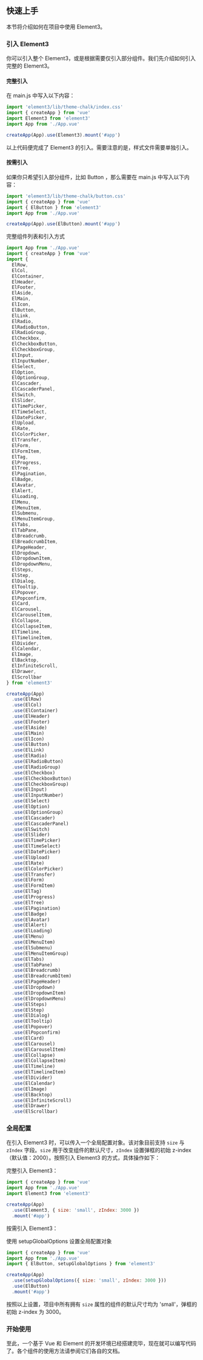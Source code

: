 ## 快速上手

本节将介绍如何在项目中使用 Element3。

### 引入 Element3

你可以引入整个 Element3，或是根据需要仅引入部分组件。我们先介绍如何引入完整的 Element3。

#### 完整引入

在 main.js 中写入以下内容：

```javascript
import 'element3/lib/theme-chalk/index.css'
import { createApp } from 'vue'
import Element3 from 'element3'
import App from './App.vue'

createApp(App).use(Element3).mount('#app')
```

以上代码便完成了 Element3 的引入。需要注意的是，样式文件需要单独引入。

#### 按需引入

如果你只希望引入部分组件，比如 Button ，那么需要在 main.js 中写入以下内容：

```javascript
import 'element3/lib/theme-chalk/button.css'
import { createApp } from 'vue'
import { ElButton } from 'element3'
import App from './App.vue'

createApp(App).use(ElButton).mount('#app')
```

完整组件列表和引入方式

```javascript
import App from './App.vue'
import { createApp } from 'vue'
import {
  ElRow,
  ElCol,
  ElContainer,
  ElHeader,
  ElFooter,
  ElAside,
  ElMain,
  ElIcon,
  ElButton,
  ElLink,
  ElRadio,
  ElRadioButton,
  ElRadioGroup,
  ElCheckbox,
  ElCheckboxButton,
  ElCheckboxGroup,
  ElInput,
  ElInputNumber,
  ElSelect,
  ElOption,
  ElOptionGroup,
  ElCascader,
  ElCascaderPanel,
  ElSwitch,
  ElSlider,
  ElTimePicker,
  ElTimeSelect,
  ElDatePicker,
  ElUpload,
  ElRate,
  ElColorPicker,
  ElTransfer,
  ElForm,
  ElFormItem,
  ElTag,
  ElProgress,
  ElTree,
  ElPagination,
  ElBadge,
  ElAvatar,
  ElAlert,
  ElLoading,
  ElMenu,
  ElMenuItem,
  ElSubmenu,
  ElMenuItemGroup,
  ElTabs,
  ElTabPane,
  ElBreadcrumb,
  ElBreadcrumbItem,
  ElPageHeader,
  ElDropdown,
  ElDropdownItem,
  ElDropdownMenu,
  ElSteps,
  ElStep,
  ElDialog,
  ElTooltip,
  ElPopover,
  ElPopconfirm,
  ElCard,
  ElCarousel,
  ElCarouselItem,
  ElCollapse,
  ElCollapseItem,
  ElTimeline,
  ElTimelineItem,
  ElDivider,
  ElCalendar,
  ElImage,
  ElBacktop,
  ElInfiniteScroll,
  ElDrawer,
  ElScrollbar
} from 'element3'

createApp(App)
  .use(ElRow)
  .use(ElCol)
  .use(ElContainer)
  .use(ElHeader)
  .use(ElFooter)
  .use(ElAside)
  .use(ElMain)
  .use(ElIcon)
  .use(ElButton)
  .use(ElLink)
  .use(ElRadio)
  .use(ElRadioButton)
  .use(ElRadioGroup)
  .use(ElCheckbox)
  .use(ElCheckboxButton)
  .use(ElCheckboxGroup)
  .use(ElInput)
  .use(ElInputNumber)
  .use(ElSelect)
  .use(ElOption)
  .use(ElOptionGroup)
  .use(ElCascader)
  .use(ElCascaderPanel)
  .use(ElSwitch)
  .use(ElSlider)
  .use(ElTimePicker)
  .use(ElTimeSelect)
  .use(ElDatePicker)
  .use(ElUpload)
  .use(ElRate)
  .use(ElColorPicker)
  .use(ElTransfer)
  .use(ElForm)
  .use(ElFormItem)
  .use(ElTag)
  .use(ElProgress)
  .use(ElTree)
  .use(ElPagination)
  .use(ElBadge)
  .use(ElAvatar)
  .use(ElAlert)
  .use(ElLoading)
  .use(ElMenu)
  .use(ElMenuItem)
  .use(ElSubmenu)
  .use(ElMenuItemGroup)
  .use(ElTabs)
  .use(ElTabPane)
  .use(ElBreadcrumb)
  .use(ElBreadcrumbItem)
  .use(ElPageHeader)
  .use(ElDropdown)
  .use(ElDropdownItem)
  .use(ElDropdownMenu)
  .use(ElSteps)
  .use(ElStep)
  .use(ElDialog)
  .use(ElTooltip)
  .use(ElPopover)
  .use(ElPopconfirm)
  .use(ElCard)
  .use(ElCarousel)
  .use(ElCarouselItem)
  .use(ElCollapse)
  .use(ElCollapseItem)
  .use(ElTimeline)
  .use(ElTimelineItem)
  .use(ElDivider)
  .use(ElCalendar)
  .use(ElImage)
  .use(ElBacktop)
  .use(ElInfiniteScroll)
  .use(ElDrawer)
  .use(ElScrollbar)
```

### 全局配置

在引入 Element3 时，可以传入一个全局配置对象。该对象目前支持 `size` 与 `zIndex` 字段。`size` 用于改变组件的默认尺寸，`zIndex` 设置弹框的初始 z-index（默认值：2000）。按照引入 Element3 的方式，具体操作如下：

完整引入 Element3：

```js
import { createApp } from 'vue'
import App from './App.vue'
import Element3 from 'element3'

createApp(App)
  .use(Element3, { size: 'small', zIndex: 3000 })
  .mount('#app')
```

按需引入 Element3：

使用 setupGlobalOptions 设置全局配置对象

```js
import { createApp } from 'vue'
import App from './App.vue'
import { ElButton, setupGlobalOptions } from 'element3'

createApp(App)
  .use(setupGlobalOptions({ size: 'small', zIndex: 3000 }))
  .use(ElButton)
  .mount('#app')
```

按照以上设置，项目中所有拥有 `size` 属性的组件的默认尺寸均为 'small'，弹框的初始 z-index 为 3000。

### 开始使用

至此，一个基于 Vue 和 Element 的开发环境已经搭建完毕，现在就可以编写代码了。各个组件的使用方法请参阅它们各自的文档。
